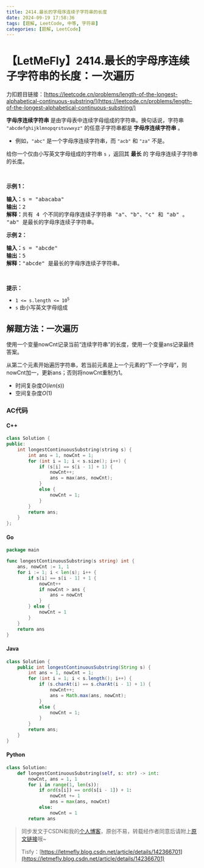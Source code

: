 ```yaml
---
title: 2414.最长的字母序连续子字符串的长度
date: 2024-09-19 17:58:36
tags: [题解, LeetCode, 中等, 字符串]
categories: [题解, LeetCode]
---
```


# 【LetMeFly】2414.最长的字母序连续子字符串的长度：一次遍历

力扣题目链接：[https://leetcode.cn/problems/length-of-the-longest-alphabetical-continuous-substring/](https://leetcode.cn/problems/length-of-the-longest-alphabetical-continuous-substring/)

<p><strong>字母序连续字符串</strong> 是由字母表中连续字母组成的字符串。换句话说，字符串 <code>"abcdefghijklmnopqrstuvwxyz"</code> 的任意子字符串都是 <strong>字母序连续字符串</strong> 。</p>

<ul>
	<li>例如，<code>"abc"</code> 是一个字母序连续字符串，而 <code>"acb"</code> 和 <code>"za"</code> 不是。</li>
</ul>

<p>给你一个仅由小写英文字母组成的字符串 <code>s</code> ，返回其 <strong>最长</strong> 的 字母序连续子字符串 的长度。</p>

<p>&nbsp;</p>

<p><strong>示例 1：</strong></p>

<pre><strong>输入：</strong>s = "abacaba"
<strong>输出：</strong>2
<strong>解释：</strong>共有 4 个不同的字母序连续子字符串 "a"、"b"、"c" 和 "ab" 。
"ab" 是最长的字母序连续子字符串。
</pre>

<p><strong>示例 2：</strong></p>

<pre><strong>输入：</strong>s = "abcde"
<strong>输出：</strong>5
<strong>解释：</strong>"abcde" 是最长的字母序连续子字符串。
</pre>

<p>&nbsp;</p>

<p><strong>提示：</strong></p>

<ul>
	<li><code>1 &lt;= s.length &lt;= 10<sup>5</sup></code></li>
	<li><code>s</code> 由小写英文字母组成</li>
</ul>


    
## 解题方法：一次遍历

使用一个变量nowCnt记录当前“连续字符串”的长度，使用一个变量ans记录最终答案。

从第二个元素开始遍历字符串，若当前元素是上一个元素的“下一个字母”，则nowCnt加一，更新ans；否则将nowCnt重制为1。

+ 时间复杂度$O(len(s))$
+ 空间复杂度$O(1)$

### AC代码

#### C++

```cpp
class Solution {
public:
    int longestContinuousSubstring(string s) {
        int ans = 1, nowCnt = 1;
        for (int i = 1; i < s.size(); i++) {
            if (s[i] == s[i - 1] + 1) {
                nowCnt++;
                ans = max(ans, nowCnt);
            }
            else {
                nowCnt = 1;
            }
        }
        return ans;
    }
};
```

#### Go

```go
package main

func longestContinuousSubstring(s string) int {
    ans, nowCnt := 1, 1
    for i := 1; i < len(s); i++ {
        if s[i] == s[i - 1] + 1 {
            nowCnt++
            if nowCnt > ans {
                ans = nowCnt
            }
        } else {
            nowCnt = 1
        }
    }
    return ans
}
```

#### Java

```java
class Solution {
    public int longestContinuousSubstring(String s) {
        int ans = 1, nowCnt = 1;
        for (int i = 1; i < s.length(); i++) {
            if (s.charAt(i) == s.charAt(i - 1) + 1) {
                nowCnt++;
                ans = Math.max(ans, nowCnt);
            }
            else {
                nowCnt = 1;
            }
        }
        return ans;
    }
}
```

#### Python

```python
class Solution:
    def longestContinuousSubstring(self, s: str) -> int:
        nowCnt, ans = 1, 1
        for i in range(1, len(s)):
            if ord(s[i]) == ord(s[i - 1]) + 1:
                nowCnt += 1
                ans = max(ans, nowCnt)
            else:
                nowCnt = 1
        return ans
```

> 同步发文于CSDN和我的[个人博客](https://blog.letmefly.xyz/)，原创不易，转载经作者同意后请附上[原文链接](https://blog.letmefly.xyz/2024/09/19/LeetCode%202414.%E6%9C%80%E9%95%BF%E7%9A%84%E5%AD%97%E6%AF%8D%E5%BA%8F%E8%BF%9E%E7%BB%AD%E5%AD%90%E5%AD%97%E7%AC%A6%E4%B8%B2%E7%9A%84%E9%95%BF%E5%BA%A6/)哦~
>
> Tisfy：[https://letmefly.blog.csdn.net/article/details/142366701](https://letmefly.blog.csdn.net/article/details/142366701)
